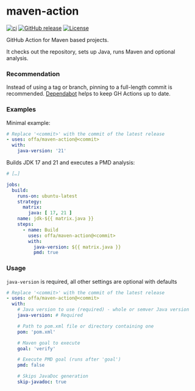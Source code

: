 # maven-action

[![ci](https://github.com/offa/maven-action/actions/workflows/ci.yml/badge.svg)](https://github.com/offa/maven-action/actions/workflows/ci.yml)
[![GitHub release](https://img.shields.io/github/release/offa/maven-action.svg)](https://github.com/offa/maven-action/releases)
[![License](https://img.shields.io/badge/license-GPLv3-yellow.svg)](LICENSE)

GitHub Action for Maven based projects.

It checks out the repository, sets up Java, runs Maven and optional analysis.

### Recommendation

Instead of using a tag or branch, pinning to a full-length commit is recommended.
[Dependabot](https://docs.github.com/en/code-security/dependabot/working-with-dependabot/keeping-your-actions-up-to-date-with-dependabot) helps to keep GH Actions up to date.

### Examples

Minimal example:

```yml
# Replace '<commit>' with the commit of the latest release
- uses: offa/maven-action@<commit>
  with:
    java-version: '21'
```

Builds JDK 17 and 21 and executes a PMD analysis:

```yml
# […]

jobs:
  build:
    runs-on: ubuntu-latest
    strategy:
      matrix:
        java: [ 17, 21 ]
    name: jdk-${{ matrix.java }}
    steps:
      - name: Build
        uses: offa/maven-action@<commit>
        with:
          java-version: ${{ matrix.java }}
          pmd: true
```

### Usage

`java-version` is required, all other settings are optional with defaults

```yml
# Replace '<commit>' with the commit of the latest release
- uses: offa/maven-action@<commit>
  with:
    # Java version to use (required) - whole or semver Java version
    java-version: # Required

    # Path to pom.xml file or directory containing one
    pom: 'pom.xml'

    # Maven goal to execute
    goal: 'verify'

    # Execute PMD goal (runs after 'goal')
    pmd: false

    # Skips JavaDoc generation
    skip-javadoc: true
```
